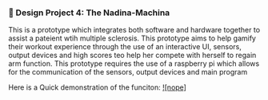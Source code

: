### 💪 Design Project 4: The Nadina-Machina

This is a prototype which integrates both software and hardware together to assist a pateient wtih multiple sclerosis. This prototype aims to help gamify their workout experience through the use of an interactive UI, sensors, output devices and high scores teo help her compete with herself to regain arm function. This prototype requires the use of a raspberry pi which allows for the communication of the sensors, output devices and main program

Here is a Quick demonstration of the funciton:
[![nope]](https://www.youtube.com/watch?v=bQYQ3XLJ7A4&ab_channel=LucianCheng)
